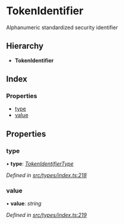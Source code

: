 # TokenIdentifier

Alphanumeric standardized security identifier

## Hierarchy

* **TokenIdentifier**

## Index

### Properties

* [type](tokenidentifier.md#type)
* [value](tokenidentifier.md#value)

## Properties

### type

• **type**: [_TokenIdentifierType_](../enums/tokenidentifiertype.md)

_Defined in_ [_src/types/index.ts:218_](https://github.com/PolymathNetwork/polymesh-sdk/blob/23062de4/src/types/index.ts#L218)

### value

• **value**: _string_

_Defined in_ [_src/types/index.ts:219_](https://github.com/PolymathNetwork/polymesh-sdk/blob/23062de4/src/types/index.ts#L219)

